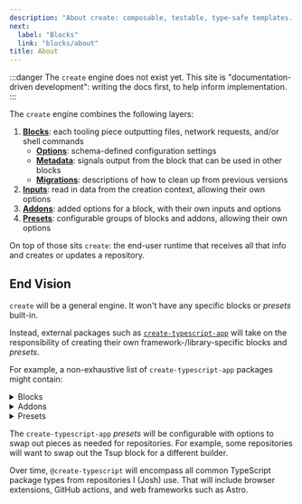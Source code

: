```yaml
---
description: "About create: composable, testable, type-safe templates. 💝"
next:
  label: "Blocks"
  link: "blocks/about"
title: About
---
```


:::danger
The `create` engine does not exist yet.
This site is "documentation-driven development": writing the docs first, to help inform implementation.
:::

The `create` engine combines the following layers:

1. **[Blocks](./blocks/about)**: each tooling piece outputting files, network requests, and/or shell commands
   - **[Options](./blocks/options)**: schema-defined configuration settings
   - **[Metadata](./blocks/metadata)**: signals output from the block that can be used in other blocks
   - **[Migrations](./blocks/migrations)**: descriptions of how to clean up from previous versions
2. **[Inputs](./inputs/about)**: read in data from the creation context, allowing their own options
3. **[Addons](./addons/about)**: added options for a block, with their own inputs and options
4. **[Presets](./presets/about)**: configurable groups of blocks and addons, allowing their own options

On top of those sits `create`: the end-user runtime that receives all that info and creates or updates a repository.

## End Vision

`create` will be a general engine.
It won't have any specific blocks or _presets_ built-in.

Instead, external packages such as [`create-typescript-app`](https://github.com/JoshuaKGoldberg/create-typescript-app) will take on the responsibility of creating their own framework-/library-specific blocks and _presets_.

For example, a non-exhaustive list of `create-typescript-app` packages might contain:

<details>
<summary>Blocks</summary>

- `@create-typescript/block-all-contributors`
- `@create-typescript/block-compliance`
- `@create-typescript/block-contributing`
- `@create-typescript/block-cspell`
- `@create-typescript/block-eslint`
- `@create-typescript/block-github-alt-text`
- `@create-typescript/block-husky`
- `@create-typescript/block-knip`
- `@create-typescript/block-markdownlint`
- `@create-typescript/block-package-json`
- `@create-typescript/block-pnpm`
- `@create-typescript/block-prettier`
- `@create-typescript/block-license-mit`
- `@create-typescript/block-readme`
- `@create-typescript/block-release-it`
- `@create-typescript/block-renovate`
- `@create-typescript/block-tsc`
- `@create-typescript/block-tsup`
- `@create-typescript/block-vitest`

</details>

<details>
<summary>Addons</summary>

- `@create-typescript/addon-all-contributors-auto-action`
- `@create-typescript/addon-eslint-comments`
- `@create-typescript/addon-eslint-jsdoc`
- `@create-typescript/addon-eslint-jsonc`
- `@create-typescript/addon-eslint-eslint`
- `@create-typescript/addon-eslint-md`
- `@create-typescript/addon-eslint-regexp`
- `@create-typescript/addon-eslint-perfectionist`
- `@create-typescript/addon-eslint-vitest`
- `@create-typescript/addon-markdownlint-sentences-per-line`
- `@create-typescript/addon-pnpm-dedupe`
- `@create-typescript/addon-prettier-plugin-curly`
- `@create-typescript/addon-prettier-plugin-sh`
- `@create-typescript/addon-prettier-plugin-packagejson`
- `@create-typescript/addon-tsup-bin`
- `@create-typescript/addon-vitest-console-fail-test`
- `@create-typescript/addon-vitest-coverage`
</details>

<details>
<summary>Presets</summary>

- `@create-typescript/preset-minimal`
- `@create-typescript/preset-common`
- `@create-typescript/preset-everything`

</details>

The `create-typescript-app` _presets_ will be configurable with options to swap out pieces as needed for repositories.
For example, some repositories will want to swap out the Tsup block for a different builder.

Over time, `@create-typescript` will encompass all common TypeScript package types from repositories I (Josh) use.
That will include browser extensions, GitHub actions, and web frameworks such as Astro.
